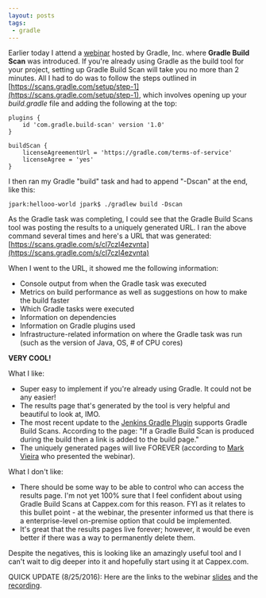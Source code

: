 ```yaml
---
layout: posts
tags:
 - gradle
---
```


Earlier today I attend a [webinar](http://www2.gradle.com/l/68052/2016-08-02/86lgn7) hosted by Gradle, Inc. where **Gradle Build Scan** was introduced.  If you're already using Gradle as the build tool for your project, setting up Gradle Build Scan will take you no more than 2 minutes.  All I had to do was to follow the steps outlined in [https://scans.gradle.com/setup/step-1](https://scans.gradle.com/setup/step-1), which involves opening up your *build.gradle* file and adding the following at the top:

    plugins {
        id 'com.gradle.build-scan' version '1.0'
    }

    buildScan {
        licenseAgreementUrl = 'https://gradle.com/terms-of-service'
        licenseAgree = 'yes'
    }

I then ran my Gradle "build" task and had to append "-Dscan" at the end, like this:

    jpark:hellooo-world jpark$ ./gradlew build -Dscan

As the Gradle task was completing, I could see that the Gradle Build Scans tool was posting the results to a uniquely generated URL.  I ran the above command several times and here's a URL that was generated: [https://scans.gradle.com/s/cl7czl4ezvnta](https://scans.gradle.com/s/cl7czl4ezvnta)

When I went to the URL, it showed me the following information:

* Console output from when the Gradle task was executed
* Metrics on build performance as well as suggestions on how to make the build faster
* Which Gradle tasks were executed
* Information on dependencies
* Information on Gradle plugins used
* Infrastructure-related information on where the Gradle task was run (such as the version of Java, OS, # of CPU cores)

**VERY COOL!**

What I like:

* Super easy to implement if you're already using Gradle.  It could not be any easier!
* The results page that's generated by the tool is very helpful and beautiful to look at, IMO.
* The most recent update to the [Jenkins Gradle Plugin](https://wiki.jenkins-ci.org/display/JENKINS/Gradle+Plugin) supports Gradle Build Scans. According to the page: "If a Gradle Build Scan is produced during the build then a link is added to the build page."
* The uniquely generated pages will live FOREVER (according to [Mark Vieira](https://gradle.org/author/mark/) who presented the webinar).

What I don't like:

* There should be some way to be able to control who can access the results page.  I'm not yet 100% sure that I feel confident about using Gradle Build Scans at Cappex.com for this reason.  FYI as it relates to this bullet point - at the webinar, the presenter informed us that there is a enterprise-level on-premise option that could be implemented.
* It's great that the results pages live forever; however, it would be even better if there was a way to permanently delete them.

Despite the negatives, this is looking like an amazingly useful tool and I can't wait to dig deeper into it and hopefully start using it at Cappex.com.

QUICK UPDATE (8/25/2016): Here are the links to the webinar [slides](http://www2.gradle.com/e/68052/ty-with-Gradle-Build-Scans-pdf/8kdyjc/210367212) and the [recording](http://www2.gradle.com/e/68052/v-LBiz8FX3Nf8-feature-youtu-be/8kdyjf/210367212).
